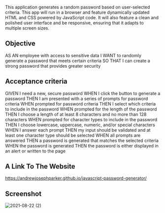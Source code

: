 This application generates a random password based on user-selected criteria. This app will run in a browser and feature dynamically updated HTML and CSS powered by JavaScript code. It will also feature a clean and polished user interface and be responsive, ensuring that it adapts to multiple screen sizes.

## Objective
AS AN employee with access to sensitive data I WANT to randomly generate a password that meets certain criteria SO THAT I can create a strong password that provides greater security

## Acceptance criteria
GIVEN I need a new, secure password
WHEN I click the button to generate a password
THEN I am presented with a series of prompts for password criteria
WHEN prompted for password criteria
THEN I select which criteria to include in the password
WHEN prompted for the length of the password
THEN I choose a length of at least 8 characters and no more than 128 characters
WHEN prompted for character types to include in the password
THEN I choose lowercase, uppercase, numeric, and/or special characters
WHEN I answer each prompt
THEN my input should be validated and at least one character type should be selected
WHEN all prompts are answered
THEN a password is generated that matches the selected criteria
WHEN the password is generated
THEN the password is either displayed in an alert or written to the page

## A Link To The Website
https://andrewjosephparker.github.io/javascript-password-generator/

## Screenshot
![2021-08-22 (2)](https://user-images.githubusercontent.com/83850651/130387725-18907586-ed12-4892-a49b-c09af16d1d18.png)
